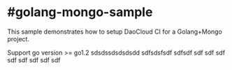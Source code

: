 #golang-mongo-sample
=====
This sample demonstrates how to setup DaoCloud CI for a Golang+Mongo project.

Support go version >= go1.2
sdsdssdsdsdsdd
sdfsdsfsdf
sdfsdf
sdf
sdf
sdf
sdf
sdf
sdf
sdf
sdf
